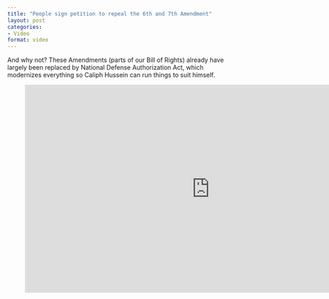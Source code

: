 ```yaml
---
title: "People sign petition to repeal the 6th and 7th Amendment"
layout: post
categories:
- Video
format: video
---
```


And why not? These Amendments (parts of our Bill of Rights) already have largely been replaced by National Defense Authorization Act, which modernizes everything so Caliph Hussein can run things to suit himself.

<figure class="wp-block-embed-youtube wp-block-embed is-type-video is-provider-youtube wp-embed-aspect-16-9 wp-has-aspect-ratio"><div class="wp-block-embed__wrapper"><iframe allowfullscreen="" frameborder="0" height="473" loading="lazy" src="https://www.youtube.com/embed/ApskzEmCX9I?feature=oembed" width="840"></iframe></div></figure>